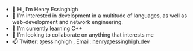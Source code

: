 - 👋 Hi, I’m Henry Essinghigh
- 👀 I’m interested in development in a multitude of languages, as well as web-development and network engineering.
- 🌱 I’m currently learning C++
- 💞️ I’m looking to collaborate on anything that interests me
- 📫 Twitter: @essinghigh , Email: henry@essinghigh.dev

<!---
essinghigh/essinghigh is a ✨ special ✨ repository because its `README.md` (this file) appears on your GitHub profile.
You can click the Preview link to take a look at your changes.
--->
